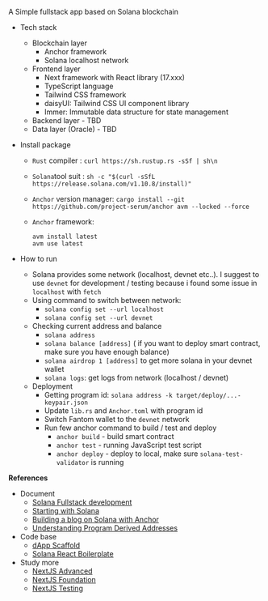 A Simple fullstack app based on Solana blockchain

- Tech stack
  - Blockchain layer
    + Anchor framework
    + Solana localhost network
  - Frontend layer
    + Next framework with React library (17.xxx)
    + TypeScript language
    + Tailwind CSS framework
    + daisyUI: Tailwind CSS UI component library
    + Immer: Immutable data structure for state management
  - Backend layer - TBD
  - Data layer (Oracle) - TBD

- Install package
  + `Rust` compiler   :  `curl https://sh.rustup.rs -sSf | sh\n`
  + `Solana`tool suit : `sh -c "$(curl -sSfL https://release.solana.com/v1.10.8/install)"`
  + `Anchor` version manager: `cargo install --git https://github.com/project-serum/anchor avm --locked --force
    `
  + `Anchor` framework: 

    ```
    avm install latest
    avm use latest
    ```

- How to run
  + Solana provides some network (localhost, devnet etc..). I suggest to use `devnet` for development / testing because i found some issue in `localhost` with `fetch`
  + Using command to switch between network:
    + `solana config set --url localhost`
    + `solana config set --url devnet`
  + Checking current address and balance
    + `solana address`
    + `solana balance [address]` ( if you want to deploy smart contract, make sure you have enough balance)
    + `solana airdrop 1 [address]` to get more solana in your devnet wallet
    + `solana logs`: get logs from network (localhost / devnet)
  + Deployment
    + Getting program id: `solana address -k target/deploy/...-keypair.json`
    + Update `lib.rs` and `Anchor.toml` with program id
    + Switch Fantom wallet to the `devnet` network
    + Run few anchor command to build / test and deploy
      + `anchor build` - build smart contract
      + `anchor test` - running JavaScript test script
      + `anchor deploy` - deploy to local, make sure `solana-test-validator` is running
      
**References**
+ Document
  + [Solana Fullstack development](https://dev.to/edge-and-node/the-complete-guide-to-full-stack-solana-development-with-react-anchor-rust-and-phantom-3291)
  + [Starting with Solana](https://imfeld.dev/writing/starting_with_solana_part01)
  + [Building a blog on Solana with Anchor](https://dev.to/findiglay/building-a-blog-on-solana-2pg8)
  + [Understanding Program Derived Addresses](https://www.brianfriel.xyz/understanding-program-derived-addresses/)
+ Code base
  + [dApp Scaffold](https://github.com/solana-labs/dapp-scaffold)
  + [Solana React Boilerplate](https://github.com/kanav99/solana-boilerplate)
+ Study more
  + [NextJS Advanced](https://nextjs.org/docs/advanced-features/custom-app)
  + [NextJS Foundation](https://nextjs.org/learn/foundations/from-react-to-nextjs)
  + [NextJS Testing](https://nextjs.org/docs/testing)